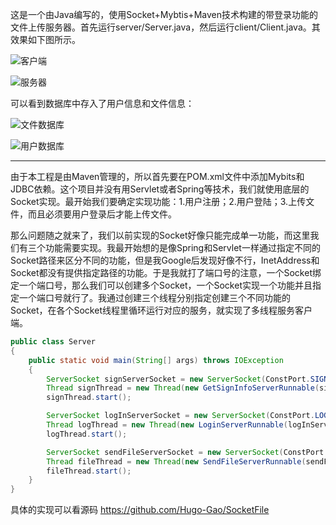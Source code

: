 这是一个由Java编写的，使用Socket+Mybtis+Maven技术构建的带登录功能的文件上传服务器。首先运行server/Server.java，然后运行client/Client.java。其效果如下图所示。

![客户端](https://i.loli.net/2017/11/25/5a19493b28cd2.png)

![服务器](https://i.loli.net/2017/11/25/5a1949add7972.png)

可以看到数据库中存入了用户信息和文件信息：

![文件数据库](https://i.loli.net/2017/11/25/5a1949eee9025.png)

![用户数据库](https://i.loli.net/2017/11/25/5a1949ef1cab7.png)

---

由于本工程是由Maven管理的，所以首先要在POM.xml文件中添加Mybits和JDBC依赖。这个项目并没有用Servlet或者Spring等技术，我们就使用底层的Socket实现。最开始我们要确定实现功能：1.用户注册；2.用户登陆；3.上传文件，而且必须要用户登录后才能上传文件。

那么问题随之就来了，我们以前实现的Socket好像只能完成单一功能，而这里我们有三个功能需要实现。我最开始想的是像Spring和Servlet一样通过指定不同的Socket路径来区分不同的功能，但是我Google后发现好像不行，InetAddress和Socket都没有提供指定路径的功能。于是我就打了端口号的注意，一个Socket绑定一个端口号，那么我们可以创建多个Socket，一个Socket实现一个功能并且指定一个端口号就行了。我通过创建三个线程分别指定创建三个不同功能的Socket，在各个Socket线程里循环运行对应的服务，就实现了多线程服务客户端。

```java
public class Server
{
    public static void main(String[] args) throws IOException
    {
        ServerSocket signServerSocket = new ServerSocket(ConstPort.SIGN_PORT);
        Thread signThread = new Thread(new GetSignInfoServerRunnable(signServerSocket));
        signThread.start();

        ServerSocket logInServerSocket = new ServerSocket(ConstPort.LOG_PORT);
        Thread logThread = new Thread(new LoginServerRunnable(logInServerSocket));
        logThread.start();

        ServerSocket sendFileServerSocket = new ServerSocket(ConstPort.SEND_FILE);
        Thread fileThread = new Thread(new SendFileServerRunnable(sendFileServerSocket));
        fileThread.start();
    }
}
```

具体的实现可以看源码 https://github.com/Hugo-Gao/SocketFile

